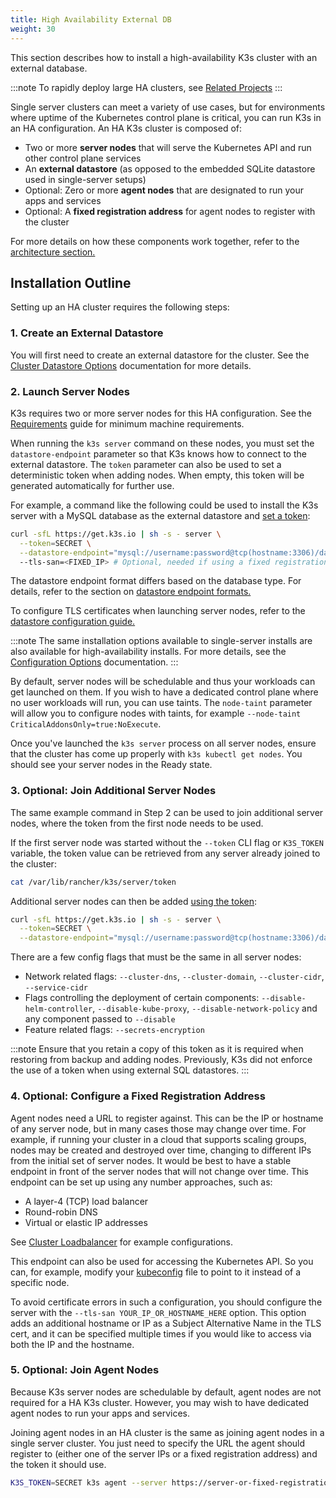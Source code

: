 ```yaml
---
title: High Availability External DB
weight: 30
---
```


This section describes how to install a high-availability K3s cluster with an external database.

:::note
To rapidly deploy large HA clusters, see [Related Projects](/related-projects)
:::

Single server clusters can meet a variety of use cases, but for environments where uptime of the Kubernetes control plane is critical, you can run K3s in an HA configuration. An HA K3s cluster is composed of:

- Two or more **server nodes** that will serve the Kubernetes API and run other control plane services
- An **external datastore** (as opposed to the embedded SQLite datastore used in single-server setups)
- Optional: Zero or more **agent nodes** that are designated to run your apps and services
- Optional: A **fixed registration address** for agent nodes to register with the cluster

For more details on how these components work together, refer to the [architecture section.](../architecture/architecture.md#high-availability-k3s)

## Installation Outline

Setting up an HA cluster requires the following steps:

### 1. Create an External Datastore

You will first need to create an external datastore for the cluster. See the [Cluster Datastore Options](datastore.md) documentation for more details.

### 2. Launch Server Nodes

K3s requires two or more server nodes for this HA configuration. See the [Requirements](../installation/requirements.md) guide for minimum machine requirements.

When running the `k3s server` command on these nodes, you must set the `datastore-endpoint` parameter so that K3s knows how to connect to the external datastore. The `token` parameter can also be used to set a deterministic token when adding nodes. When empty, this token will be generated automatically for further use.

For example, a command like the following could be used to install the K3s server with a MySQL database as the external datastore and [set a token](../cli/server.md#cluster-options):

```bash
curl -sfL https://get.k3s.io | sh -s - server \
  --token=SECRET \
  --datastore-endpoint="mysql://username:password@tcp(hostname:3306)/database-name"
  --tls-san=<FIXED_IP> # Optional, needed if using a fixed registration address
```

The datastore endpoint format differs based on the database type. For details, refer to the section on [datastore endpoint formats.](../datastore/datastore.md#datastore-endpoint-format-and-functionality)

To configure TLS certificates when launching server nodes, refer to the [datastore configuration guide.](../datastore/datastore.md#external-datastore-configuration-parameters)

:::note
The same installation options available to single-server installs are also available for high-availability installs. For more details, see the [Configuration Options](../installation/configuration.md) documentation.
:::

By default, server nodes will be schedulable and thus your workloads can get launched on them. If you wish to have a dedicated control plane where no user workloads will run, you can use taints. The `node-taint` parameter will allow you to configure nodes with taints, for example `--node-taint CriticalAddonsOnly=true:NoExecute`.

Once you've launched the `k3s server` process on all server nodes, ensure that the cluster has come up properly with `k3s kubectl get nodes`. You should see your server nodes in the Ready state.

### 3. Optional: Join Additional Server Nodes

The same example command in Step 2 can be used to join additional server nodes, where the token from the first node needs to be used.

If the first server node was started without the `--token` CLI flag or `K3S_TOKEN` variable, the token value can be retrieved from any server already joined to the cluster:

```bash
cat /var/lib/rancher/k3s/server/token
```

Additional server nodes can then be added [using the token](../cli/server.md#cluster-options):

```bash
curl -sfL https://get.k3s.io | sh -s - server \
  --token=SECRET \
  --datastore-endpoint="mysql://username:password@tcp(hostname:3306)/database-name"
```

There are a few config flags that must be the same in all server nodes:

- Network related flags: `--cluster-dns`, `--cluster-domain`, `--cluster-cidr`, `--service-cidr`
- Flags controlling the deployment of certain components: `--disable-helm-controller`, `--disable-kube-proxy`, `--disable-network-policy` and any component passed to `--disable`
- Feature related flags: `--secrets-encryption`

:::note
Ensure that you retain a copy of this token as it is required when restoring from backup and adding nodes. Previously, K3s did not enforce the use of a token when using external SQL datastores.
:::

### 4. Optional: Configure a Fixed Registration Address

Agent nodes need a URL to register against. This can be the IP or hostname of any server node, but in many cases those may change over time. For example, if running your cluster in a cloud that supports scaling groups, nodes may be created and destroyed over time, changing to different IPs from the initial set of server nodes. It would be best to have a stable endpoint in front of the server nodes that will not change over time. This endpoint can be set up using any number approaches, such as:

- A layer-4 (TCP) load balancer
- Round-robin DNS
- Virtual or elastic IP addresses

See [Cluster Loadbalancer](./cluster-loadbalancer.md) for example configurations.

This endpoint can also be used for accessing the Kubernetes API. So you can, for example, modify your [kubeconfig](https://kubernetes.io/docs/concepts/configuration/organize-cluster-access-kubeconfig/) file to point to it instead of a specific node.

To avoid certificate errors in such a configuration, you should configure the server with the `--tls-san YOUR_IP_OR_HOSTNAME_HERE` option. This option adds an additional hostname or IP as a Subject Alternative Name in the TLS cert, and it can be specified multiple times if you would like to access via both the IP and the hostname.

### 5. Optional: Join Agent Nodes

Because K3s server nodes are schedulable by default, agent nodes are not required for a HA K3s cluster. However, you may wish to have dedicated agent nodes to run your apps and services.

Joining agent nodes in an HA cluster is the same as joining agent nodes in a single server cluster. You just need to specify the URL the agent should register to (either one of the server IPs or a fixed registration address) and the token it should use.

```bash
K3S_TOKEN=SECRET k3s agent --server https://server-or-fixed-registration-address:6443
```
